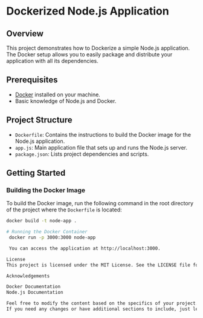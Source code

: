 # Dockerized Node.js Application

## Overview
This project demonstrates how to Dockerize a simple Node.js application. 
The Docker setup allows you to easily package and distribute your application with all its dependencies.

## Prerequisites
- [Docker](https://www.docker.com/get-started) installed on your machine.
- Basic knowledge of Node.js and Docker.

## Project Structure
- `Dockerfile`: Contains the instructions to build the Docker image for the Node.js application.
- `app.js`: Main application file that sets up and runs the Node.js server.
- `package.json`: Lists project dependencies and scripts.

## Getting Started

### Building the Docker Image
To build the Docker image, run the following command in the root directory of the project where the `Dockerfile` is located:
```bash
docker build -t node-app .

# Running the Docker Container
 docker run -p 3000:3000 node-app

 You can access the application at http://localhost:3000.

License
This project is licensed under the MIT License. See the LICENSE file for details.

Acknowledgements

Docker Documentation
Node.js Documentation

Feel free to modify the content based on the specifics of your project. 
If you need any changes or have additional sections to include, just let me know!







